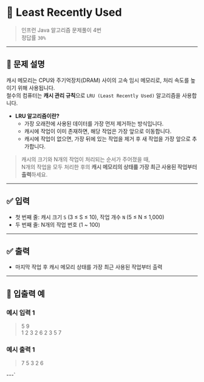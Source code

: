 # 🧮 Least Recently Used

> 인프런 Java 알고리즘 문제풀이 4번  
> 정답률 `30%`

---

## 📌 문제 설명

캐시 메모리는 CPU와 주기억장치(DRAM) 사이의 고속 임시 메모리로, 처리 속도를 높이기 위해 사용됩니다.  
철수의 컴퓨터는 **캐시 관리 규칙**으로 `LRU (Least Recently Used)` 알고리즘을 사용합니다.

- **LRU 알고리즘이란?**
    - 가장 오래전에 사용된 데이터를 가장 먼저 제거하는 방식입니다.
    - 캐시에 작업이 이미 존재하면, 해당 작업은 가장 앞으로 이동합니다.
    - 캐시에 작업이 없으면, 가장 뒤에 있는 작업을 제거 후 새 작업을 가장 앞으로 추가합니다.

> 캐시의 크기와 N개의 작업이 처리되는 순서가 주어졌을 때,  
> N개의 작업을 모두 처리한 후의 **캐시 메모리의 상태를 가장 최근 사용된 작업부터 출력**하세요.

---

## ✅ 입력

- 첫 번째 줄: 캐시 크기 `S` (3 ≤ S ≤ 10), 작업 개수 `N` (5 ≤ N ≤ 1,000)
- 두 번째 줄: N개의 작업 번호 (1 ~ 100)

---

## ✅ 출력

- 마지막 작업 후 캐시 메모리 상태를 가장 최근 사용된 작업부터 출력

---

## 🧾 입출력 예

### 예시 입력 1
> 5 9  
> 1 2 3 2 6 2 3 5 7

### 예시 출력 1
> 7 5 3 2 6

---`